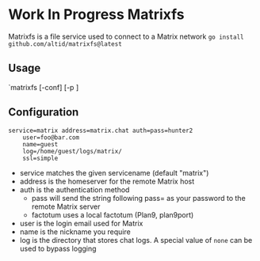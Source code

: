 # **Work In Progress** Matrixfs

Matrixfs is a file service used to connect to a Matrix network
`go install github.com/altid/matrixfs@latest`

## Usage

`matrixfs [-conf] [-p <servicename>]

## Configuration

```
service=matrix address=matrix.chat auth=pass=hunter2
	user=foo@bar.com
	name=guest
	log=/home/guest/logs/matrix/
	ssl=simple
```

- service matches the given servicename (default "matrix")
- address is the homeserver for the remote Matrix host
- auth is the authentication method
    - pass will send the string following pass= as your password to the remote Matrix server
    - factotum uses a local factotum (Plan9, plan9port)
- user is the login email used for Matrix
- name is the nickname you require
-  log is the directory that stores chat logs. A special value of `none` can be used to bypass logging

